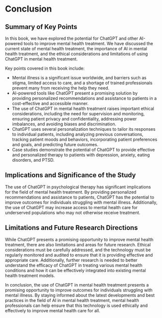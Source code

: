# Conclusion

Summary of Key Points
---------------------

In this book, we have explored the potential for ChatGPT and other AI-powered tools to improve mental health treatment. We have discussed the current state of mental health treatment, the importance of AI in mental health treatment, and the ethical considerations and limitations of using ChatGPT in mental health treatment.

Key points covered in this book include:

* Mental illness is a significant issue worldwide, and barriers such as stigma, limited access to care, and a shortage of trained professionals prevent many from receiving the help they need.
* AI-powered tools like ChatGPT present a promising solution by providing personalized recommendations and assistance to patients in a cost-effective and accessible manner.
* The use of ChatGPT in mental health treatment raises important ethical considerations, including the need for supervision and monitoring, ensuring patient privacy and confidentiality, addressing power imbalances, and avoiding biases and discrimination.
* ChatGPT uses several personalization techniques to tailor its responses to individual patients, including analyzing previous conversations, tracking patient moods and behaviors, incorporating patient preferences and goals, and predicting future outcomes.
* Case studies demonstrate the potential of ChatGPT to provide effective and personalized therapy to patients with depression, anxiety, eating disorders, and PTSD.

Implications and Significance of the Study
------------------------------------------

The use of ChatGPT in psychological therapy has significant implications for the field of mental health treatment. By providing personalized recommendations and assistance to patients, ChatGPT has the potential to improve outcomes for individuals struggling with mental illness. Additionally, the use of ChatGPT may increase access to mental health care for underserved populations who may not otherwise receive treatment.

Limitations and Future Research Directions
------------------------------------------

While ChatGPT presents a promising opportunity to improve mental health treatment, there are also limitations and areas for future research. Ethical considerations must be carefully addressed, and the technology must be regularly monitored and audited to ensure that it is providing effective and appropriate care. Additionally, further research is needed to better understand the efficacy of ChatGPT in treating various mental health conditions and how it can be effectively integrated into existing mental health treatment models.

In conclusion, the use of ChatGPT in mental health treatment presents a promising opportunity to improve outcomes for individuals struggling with mental illness. By staying informed about the latest developments and best practices in the field of AI in mental health treatment, mental health professionals can help ensure that this technology is used ethically and effectively to improve mental health care for all.

